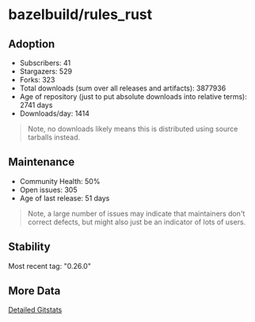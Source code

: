 # bazelbuild/rules_rust

## Adoption

- Subscribers: 41
- Stargazers: 529
- Forks: 323
- Total downloads (sum over all releases and artifacts): 3877936
- Age of repository (just to put absolute downloads into relative terms): 2741 days
- Downloads/day: 1414

> Note, no downloads likely means this is distributed using source tarballs instead.

## Maintenance

- Community Health: 50%
- Open issues: 305
- Age of last release: 51 days

> Note, a large number of issues may indicate that maintainers don't correct defects, but might also
> just be an indicator of lots of users.

## Stability

Most recent tag: "0.26.0"

## More Data

[Detailed Gitstats](/bazel-catalog/gitstats/bazelbuild/rules_rust)

